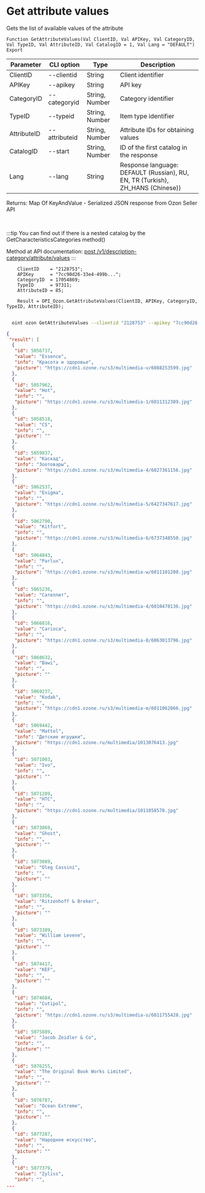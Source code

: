 ﻿---
sidebar_position: 3
---

# Get attribute values
 Gets the list of available values of the attribute



`Function GetAttributeValues(Val ClientID, Val APIKey, Val CategoryID, Val TypeID, Val AttributeID, Val CatalogID = 1, Val Lang = "DEFAULT") Export`

  | Parameter | CLI option | Type | Description |
  |-|-|-|-|
  | ClientID | --clientid | String | Client identifier |
  | APIKey | --apikey | String | API key |
  | CategoryID | --categoryid | String, Number | Category identifier |
  | TypeID | --typeid | String, Number | Item type identifier |
  | AttributeID | --attributeid | String, Number | Attribute IDs for obtaining values |
  | CatalogID | --start | String, Number | ID of the first catalog in the response |
  | Lang | --lang | String | Response language: DEFAULT (Russian), RU, EN, TR (Turkish), ZH_HANS (Chinese)) |

  
  Returns:  Map Of KeyAndValue - Serialized JSON response from Ozon Seller API

<br/>

:::tip
You can find out if there is a nested catalog by the GetCharacteristicsCategories method()

 Method at API documentation: [post /v1/description-category/attribute/values](https://docs.ozon.ru/api/seller/#operation/DescriptionCategoryAPI_GetAttributeValues)
:::
<br/>


```bsl title="Code example"
    ClientID    = "2128753";
    APIKey      = "7cc90d26-33e4-499b...";
    CategoryID  = 17054869;
    TypeID      = 97311;
    AttributeID = 85;

    Result = OPI_Ozon.GetAttributeValues(ClientID, APIKey, CategoryID, TypeID, AttributeID);
```



```sh title="CLI command example"
    
  oint ozon GetAttributeValues --clientid "2128753" --apikey "7cc90d26-33e4-499b..." --categoryid %categoryid% --typeid %typeid% --attributeid %attributeid% --start %start% --lang %lang%

```

```json title="Result"
{
 "result": [
  {
   "id": 5056737,
   "value": "Essence",
   "info": "Красота и здоровье",
   "picture": "https://cdn1.ozone.ru/s3/multimedia-v/6088253599.jpg"
  },
  {
   "id": 5057962,
   "value": "Hot",
   "info": "",
   "picture": "https://cdn1.ozone.ru/s3/multimedia-1/6011312389.jpg"
  },
  {
   "id": 5058518,
   "value": "CS",
   "info": "",
   "picture": ""
  },
  {
   "id": 5059837,
   "value": "Каскад",
   "info": "Зоотовары",
   "picture": "https://cdn1.ozone.ru/s3/multimedia-4/6027361156.jpg"
  },
  {
   "id": 5062537,
   "value": "Enigma",
   "info": "",
   "picture": "https://cdn1.ozone.ru/s3/multimedia-5/6427347617.jpg"
  },
  {
   "id": 5062790,
   "value": "Kitfort",
   "info": "",
   "picture": "https://cdn1.ozone.ru/s3/multimedia-6/6737348550.jpg"
  },
  {
   "id": 5064843,
   "value": "Parlux",
   "info": "",
   "picture": "https://cdn1.ozone.ru/s3/multimedia-w/6011101280.jpg"
  },
  {
   "id": 5065236,
   "value": "Сателлит",
   "info": "",
   "picture": "https://cdn1.ozone.ru/s3/multimedia-4/6010470136.jpg"
  },
  {
   "id": 5066816,
   "value": "Carioca",
   "info": "",
   "picture": "https://cdn1.ozone.ru/s3/multimedia-8/6063013796.jpg"
  },
  {
   "id": 5068632,
   "value": "Bawi",
   "info": "",
   "picture": ""
  },
  {
   "id": 5069237,
   "value": "Kodak",
   "info": "",
   "picture": "https://cdn1.ozone.ru/s3/multimedia-m/6011062066.jpg"
  },
  {
   "id": 5069442,
   "value": "Mattel",
   "info": "Детские игрушки",
   "picture": "https://cdn1.ozone.ru/multimedia/1013076413.jpg"
  },
  {
   "id": 5071003,
   "value": "Ivo",
   "info": "",
   "picture": ""
  },
  {
   "id": 5071289,
   "value": "HTC",
   "info": "",
   "picture": "https://cdn1.ozone.ru/multimedia/1011058578.jpg"
  },
  {
   "id": 5073069,
   "value": "Ghost",
   "info": "",
   "picture": ""
  },
  {
   "id": 5073089,
   "value": "Oleg Cassini",
   "info": "",
   "picture": ""
  },
  {
   "id": 5073356,
   "value": "Ritzenhoff & Breker",
   "info": "",
   "picture": ""
  },
  {
   "id": 5073389,
   "value": "William Levene",
   "info": "",
   "picture": ""
  },
  {
   "id": 5074417,
   "value": "KEF",
   "info": "",
   "picture": ""
  },
  {
   "id": 5074684,
   "value": "Cutipol",
   "info": "",
   "picture": "https://cdn1.ozone.ru/s3/multimedia-o/6011755428.jpg"
  },
  {
   "id": 5075889,
   "value": "Jacob Zeidler & Co",
   "info": "",
   "picture": ""
  },
  {
   "id": 5076255,
   "value": "The Original Book Works Limited",
   "info": "",
   "picture": ""
  },
  {
   "id": 5076787,
   "value": "Ocean Extreme",
   "info": "",
   "picture": ""
  },
  {
   "id": 5077287,
   "value": "Народное искусство",
   "info": "",
   "picture": ""
  },
  {
   "id": 5077379,
   "value": "Zyliss",
   "info": "",
...
```
